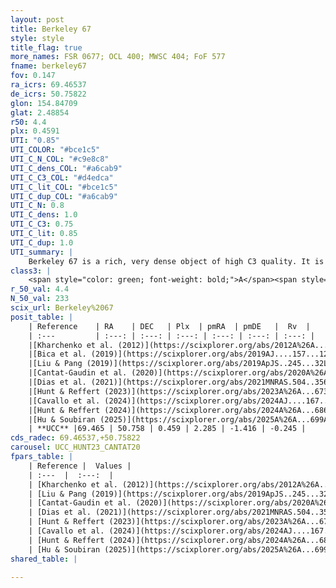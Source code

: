 ```yaml
---
layout: post
title: Berkeley 67
style: style
title_flag: true
more_names: FSR 0677; OCL 400; MWSC 404; FoF 577
fname: berkeley67
fov: 0.147
ra_icrs: 69.46537
de_icrs: 50.75822
glon: 154.84709
glat: 2.48854
r50: 4.4
plx: 0.4591
UTI: "0.85"
UTI_COLOR: "#bce1c5"
UTI_C_N_COL: "#c9e8c8"
UTI_C_dens_COL: "#a6cab9"
UTI_C_C3_COL: "#d4edca"
UTI_C_lit_COL: "#bce1c5"
UTI_C_dup_COL: "#a6cab9"
UTI_C_N: 0.8
UTI_C_dens: 1.0
UTI_C_C3: 0.75
UTI_C_lit: 0.85
UTI_C_dup: 1.0
UTI_summary: |
    Berkeley 67 is a rich, very dense object of high C3 quality. It is well-studied in the literature.
class3: |
    <span style="color: green; font-weight: bold;">A</span><span style="color: #FFC300; font-weight: bold;">B</span>
r_50_val: 4.4
N_50_val: 233
scix_url: Berkeley%2067
posit_table: |
    | Reference    | RA    | DEC   | Plx  | pmRA  | pmDE   |  Rv  |
    | :---         | :---: | :---: | :---: | :---: | :---: | :---: |
    |[Kharchenko et al. (2012)](https://scixplorer.org/abs/2012A%26A...543A.156K) | 69.45 | 50.775 | -- | 0.09 | -1.49 | -- |
    |[Bica et al. (2019)](https://scixplorer.org/abs/2019AJ....157...12B) | 69.458 | 50.763 | -- | -- | -- | -- |
    |[Liu & Pang (2019)](https://scixplorer.org/abs/2019ApJS..245...32L) | 69.478 | 50.753 | 0.412 | 2.334 | -1.393 | -- |
    |[Cantat-Gaudin et al. (2020)](https://scixplorer.org/abs/2020A%26A...640A...1C) | 69.472 | 50.755 | 0.415 | 2.316 | -1.374 | -- |
    |[Dias et al. (2021)](https://scixplorer.org/abs/2021MNRAS.504..356D) | 69.493 | 50.746 | 0.41 | 2.338 | -1.376 | -0.092 |
    |[Hunt & Reffert (2023)](https://scixplorer.org/abs/2023A%26A...673A.114H) | 69.459 | 50.776 | 0.463 | 2.255 | -1.411 | -2.049 |
    |[Cavallo et al. (2024)](https://scixplorer.org/abs/2024AJ....167...12C) | 69.486 | 50.737 | 0.464 | -- | -- | -- |
    |[Hunt & Reffert (2024)](https://scixplorer.org/abs/2024A%26A...686A..42H) | 69.459 | 50.776 | 0.463 | 2.255 | -1.411 | -2.049 |
    |[Hu & Soubiran (2025)](https://scixplorer.org/abs/2025A%26A...699A.246H) | 69.486 | 50.737 | -- | -- | -- | -- |
    | **UCC** |69.465 | 50.758 | 0.459 | 2.285 | -1.416 | -0.245 | 
cds_radec: 69.46537,+50.75822
carousel: UCC_HUNT23_CANTAT20
fpars_table: |
    | Reference |  Values |
    | :---  |  :---:  |
    | [Kharchenko et al. (2012)](https://scixplorer.org/abs/2012A%26A...543A.156K) | `e_bv=0.7, distance=2000, log_age=9.242` |
    | [Liu & Pang (2019)](https://scixplorer.org/abs/2019ApJS..245...32L) | `Age=0.813, Z=0.25` |
    | [Cantat-Gaudin et al. (2020)](https://scixplorer.org/abs/2020A%26A...640A...1C) | `AVNN=2.03, DMNN=11.73, AgeNN=9.1` |
    | [Dias et al. (2021)](https://scixplorer.org/abs/2021MNRAS.504..356D) | `Av=2.929, Dist=2184, logage=8.901, [Fe/H]=-0.197` |
    | [Hunt & Reffert (2023)](https://scixplorer.org/abs/2023A%26A...673A.114H) | `AV50=3.021, diffAV50=2.381, MOD50=11.498, logAge50=8.816` |
    | [Cavallo et al. (2024)](https://scixplorer.org/abs/2024AJ....167...12C) | `AV50=2.98, dMod50=11.55, logAge50=8.92, [Fe/H]50=0.17` |
    | [Hunt & Reffert (2024)](https://scixplorer.org/abs/2024A%26A...686A..42H) | `MassJ=1526.65` |
    | [Hu & Soubiran (2025)](https://scixplorer.org/abs/2025A%26A...699A.246H) | `MA22=0.02, MA23f=-0.29, MA23g=-0.21, MZ23=-0.42, MK24=-0.24, MF24=-0.25` |
shared_table: |
    
---
```

